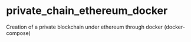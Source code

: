# private_chain_ethereum_docker
Creation of a private blockchain under ethereum through docker (docker-compose)
